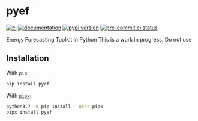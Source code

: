 # pyef

[![ci](https://github.com/sardanabhav/pyef/workflows/ci/badge.svg)](https://github.com/sardanabhav/pyef/actions?query=workflow%3Aci)
[![documentation](https://img.shields.io/badge/docs-mkdocs%20material-blue.svg?style=flat)](https://sardanabhav.github.io/pyef/)
[![pypi version](https://img.shields.io/pypi/v/pyef.svg)](https://pypi.org/project/pyef/)
[![pre-commit.ci status](https://results.pre-commit.ci/badge/github/sardanabhav/pyef/main.svg)](https://results.pre-commit.ci/latest/github/sardanabhav/pyef/main)
<!-- [![gitpod](https://img.shields.io/badge/gitpod-workspace-blue.svg?style=flat)](https://gitpod.io/#https://github.com/sardanabhav/pyef)
[![gitter](https://badges.gitter.im/join%20chat.svg)](https://gitter.im/pyef/community) -->

Energy Forecasting Toolkit in Python
This is a work in progress. Do not use

## Installation

With `pip`:
```bash
pip install pyef
```

With [`pipx`](https://github.com/pipxproject/pipx):
```bash
python3.7 -m pip install --user pipx
pipx install pyef
```
